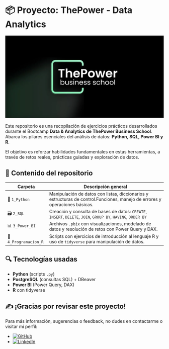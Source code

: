 # 📦 Proyecto: ThePower - Data Analytics

![alt text](thePower.png)

Este repositorio es una recopilación de ejercicios prácticos desarrollados durante el Bootcamp **Data & Analytics de ThePower Business School**. Abarca los pilares esenciales del análisis de datos: **Python, SQL, Power BI y R**.

El objetivo es reforzar habilidades fundamentales en estas herramientas, a través de retos reales, prácticas guiadas y exploración de datos.

## 📁 Contenido del repositorio




| Carpeta              | Descripción general                                  |
|----------------------|------------------------------------------------------|
| 🐍 `1_Python`         | Manipulación de datos con listas, diccionarios y estructuras de control.Funciones, manejo de errores y operaciones básicas.|
| 🗃️ `2_SQL`            | Creación y consulta de bases de datos: `CREATE`, `INSERT`, `DELETE`, `JOIN`, `GROUP BY`, `HAVING`, `ORDER BY`|
| 📊 `3_Power_BI`       | Archivos `.pbix` con visualizaciones, modelado de datos y resolución de retos con Power Query y DAX. 
| 🧪 `4_Programacion_R`    | Scripts con ejercicios de introducción al lenguaje R y uso de `tidyverse` para manipulación de datos.  |



## 🔍 Tecnologías usadas

- **Python** (scripts `.py`)
- **PostgreSQL** (consultas SQL) + DBeaver
- **Power BI** (Power Query, DAX)
- **R** con tidyverse


## ✍️ ¡Gracias por revisar este proyecto!

Para más información, sugerencias o feedback, no dudes en contactarme o visitar mi perfil:

- [![GitHub](https://img.shields.io/badge/GitHub-%2312100E.svg?style=flat&logo=github&logoColor=white)](https://github.com/JessiHP)
- [![LinkedIn](https://img.shields.io/badge/LinkedIn-%230077B5.svg?style=flat&logo=linkedin&logoColor=white)](https://www.linkedin.com/in/jmhp)



